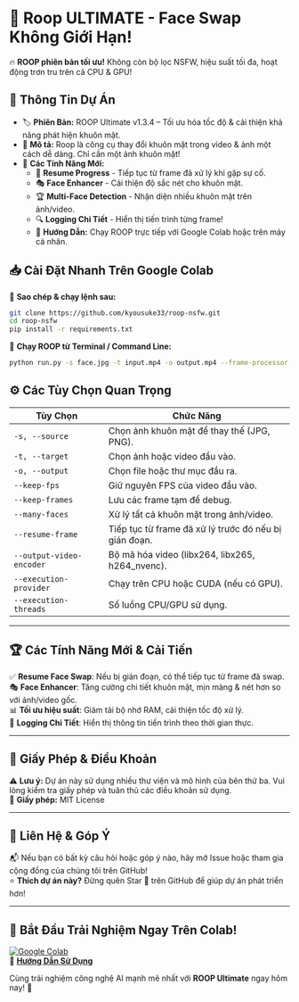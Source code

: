 # 🚀 Roop ULTIMATE - Face Swap Không Giới Hạn!  
🔥 **ROOP phiên bản tối ưu!** Không còn bộ lọc NSFW, hiệu suất tối đa, hoạt động trơn tru trên cả CPU & GPU!  

## 📌 Thông Tin Dự Án  
- 🏷 **Phiên Bản:** ROOP Ultimate v1.3.4 – Tối ưu hóa tốc độ & cải thiện khả năng phát hiện khuôn mặt.  
- 🤖 **Mô tả:** Roop là công cụ thay đổi khuôn mặt trong video & ảnh một cách dễ dàng. Chỉ cần một ảnh khuôn mặt!  
- 📜 **Các Tính Năng Mới:**  
  - 🚀 **Resume Progress** - Tiếp tục từ frame đã xử lý khi gặp sự cố.  
  - 🎭 **Face Enhancer** - Cải thiện độ sắc nét cho khuôn mặt.  
  - 🏆 **Multi-Face Detection** - Nhận diện nhiều khuôn mặt trên ảnh/video.  
  - 🔍 **Logging Chi Tiết** - Hiển thị tiến trình từng frame!  
  - 📖 **Hướng Dẫn:** Chạy ROOP trực tiếp với Google Colab hoặc trên máy cá nhân.  

## 📥 Cài Đặt Nhanh Trên Google Colab  
📌 **Sao chép & chạy lệnh sau:**  
```bash
git clone https://github.com/kyousuke33/roop-nsfw.git
cd roop-nsfw
pip install -r requirements.txt
```
📌 **Chạy ROOP từ Terminal / Command Line:**  
```bash
python run.py -s face.jpg -t input.mp4 -o output.mp4 --frame-processor face_swapper --keep-fps
```

## ⚙ Các Tùy Chọn Quan Trọng  
| Tùy Chọn | Chức Năng |
|----------|----------|
| `-s, --source` | Chọn ảnh khuôn mặt để thay thế (JPG, PNG). |
| `-t, --target` | Chọn ảnh hoặc video đầu vào. |
| `-o, --output` | Chọn file hoặc thư mục đầu ra. |
| `--keep-fps` | Giữ nguyên FPS của video đầu vào. |
| `--keep-frames` | Lưu các frame tạm để debug. |
| `--many-faces` | Xử lý tất cả khuôn mặt trong ảnh/video. |
| `--resume-frame` | Tiếp tục từ frame đã xử lý trước đó nếu bị gián đoạn. |
| `--output-video-encoder` | Bộ mã hóa video (libx264, libx265, h264_nvenc). |
| `--execution-provider` | Chạy trên CPU hoặc CUDA (nếu có GPU). |
| `--execution-threads` | Số luồng CPU/GPU sử dụng. |

---

## 🏆 Các Tính Năng Mới & Cải Tiến  
✅ **Resume Face Swap**: Nếu bị gián đoạn, có thể tiếp tục từ frame đã swap.  
🎭 **Face Enhancer**: Tăng cường chi tiết khuôn mặt, mịn màng & nét hơn so với ảnh/video gốc.  
📊 **Tối ưu hiệu suất**: Giảm tải bộ nhớ RAM, cải thiện tốc độ xử lý.  
📖 **Logging Chi Tiết**: Hiển thị thông tin tiến trình theo thời gian thực.  

---

## 📜 Giấy Phép & Điều Khoản  
⚠ **Lưu ý:** Dự án này sử dụng nhiều thư viện và mô hình của bên thứ ba. Vui lòng kiểm tra giấy phép và tuân thủ các điều khoản sử dụng.  
📜 **Giấy phép:** MIT License  

---

## 🌟 Liên Hệ & Góp Ý  
📬 Nếu bạn có bất kỳ câu hỏi hoặc góp ý nào, hãy mở Issue hoặc tham gia cộng đồng của chúng tôi trên GitHub!  
⭐ **Thích dự án này?** Đừng quên Star 🌟 trên GitHub để giúp dự án phát triển hơn!  

---

## 🔗 **Bắt Đầu Trải Nghiệm Ngay Trên Colab!**  
[![Google Colab](https://colab.research.google.com/assets/colab-badge.svg)](https://colab.research.google.com/)  
📖 **[Hướng Dẫn Sử Dụng](https://github.com/kyousuke33/roop-nsfw/wiki/Wiki%E2%80%90Roop%E2%80%90Ultimate)**  

Cùng trải nghiệm công nghệ AI mạnh mẽ nhất với **ROOP Ultimate** ngay hôm nay! 🚀
